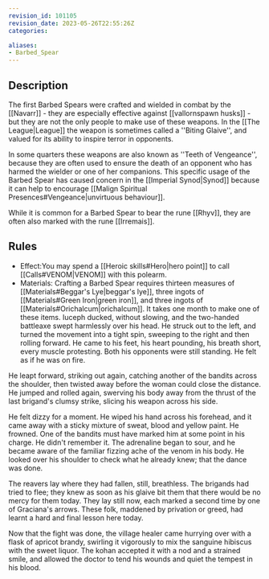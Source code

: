 ```yaml
---
revision_id: 101105
revision_date: 2023-05-26T22:55:26Z
categories:

aliases:
- Barbed_Spear
---
```


## Description
The first Barbed Spears were crafted and wielded in combat by the [[Navarr]] - they are especially effective against [[vallornspawn husks]] - but they are not the only people to make use of these weapons. In the [[The League|League]] the weapon is sometimes called a ''Biting Glaive'', and valued for its ability to inspire terror in opponents. 

In some quarters these weapons are also known as ''Teeth of Vengeance'', because they are often used to ensure the death of an opponent who has harmed the wielder or one of her companions. This specific usage of the Barbed Spear has caused concern in the [[Imperial Synod|Synod]] because it can help to encourage [[Malign Spiritual Presences#Vengeance|unvirtuous behaviour]].

While it is common for a Barbed Spear to bear the rune [[Rhyv]], they are often also marked with the rune [[Irremais]].

## Rules

* Effect:You may spend a [[Heroic skills#Hero|hero point]] to call [[Calls#VENOM|VENOM]] with this polearm.
* Materials: Crafting a Barbed Spear requires thirteen measures of [[Materials#Beggar's Lye|beggar's lye]], three ingots of [[Materials#Green Iron|green iron]], and three ingots of [[Materials#Orichalcum|orichalcum]]. It takes one month to make one of these items.
Iuceph ducked, without slowing, and the two-handed battleaxe swept harmlessly over his head. He struck out to the left, and turned the movement into a tight spin, sweeping to the right and then rolling forward. He came to his feet, his heart pounding, his breath short, every muscle protesting. Both his opponents were still standing. He felt as if he was on fire.

He leapt forward, striking out again, catching another of the bandits across the shoulder, then twisted away before the woman could close the distance. He jumped and rolled again, swerving his body away from the thrust of the last brigand's clumsy strike, slicing his weapon across his side.

He felt dizzy for a moment. He wiped his hand across his forehead, and it came away with a sticky mixture of sweat, blood and yellow paint. He frowned. One of the bandits must have marked him at some point in his charge. He didn't remember it. The adrenaline began to sour, and he became aware of the familiar fizzing ache of the venom in his body. He looked over his shoulder to check what he already knew; that the dance was done. 

The reavers lay where they had fallen, still, breathless. The brigands had tried to flee; they knew as soon as his glaive bit them that there would be no mercy for them today. They lay still now, each marked a second time by one of Graciana's arrows. These folk, maddened by privation or greed, had learnt a hard and final lesson here today.

Now that the fight was done, the village healer came hurrying over with a flask of apricot brandy, swirling it vigorously to mix the sanguine hibiscus with the sweet liquor. The kohan accepted it with a nod and a strained smile, and allowed the doctor to tend his wounds and quiet the tempest in his blood.